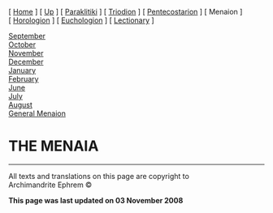 \[ [Home](index.md) \] \[ [Up](liturgic.md) \]
\[ [Paraklitiki](oktoich.md) \] \[ [Triodion](triodion.md) \]
\[ [Pentecostarion](pentecos.md) \] \[ Menaion \]
\[ [Horologion](horologion.md) \] \[ [Euchologion](eucholog.md) \]
\[ [Lectionary](lectionary.md) \]

[September](sep-int.md)  
[October](oct-int.md)  
[November](nov-int.md)  
[December](dec-int.md)  
[January](jan-int.md)  
[February](february.md)  
[June](Menaion-June.md)  
[July](july1.md)  
[August](aug.md)  
[General Menaion](general.md)

# THE MENAIA

-----

All texts and translations on this page are copyright to  
Archimandrite Ephrem ©

**This page was last updated on 03 November 2008**

